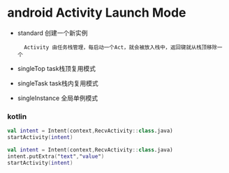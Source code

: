 # android Activity Launch Mode

* standard 创建一个新实例
        
        Activity 由任务栈管理，每启动一个Act，就会被放入栈中，返回键就从栈顶移除一个
    
* singleTop task栈顶复用模式

* singleTask task栈内复用模式

* singleInstance 全局单例模式



### kotlin

```kotlin
val intent = Intent(context,RecvActivity::class.java)
startActivity(intent)
```

```kotlin
val intent = Intent(context,RecvActivity::class.java)
intent.putExtra("text","value")
startActivity(intent)
```

